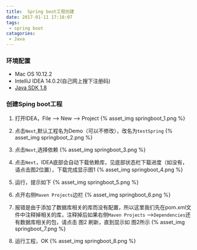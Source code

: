 ```yaml
---
title:  Spring boot工程创建
date: 2017-01-11 17:18:07
tags: 
 - spring boot
catagories: 
 - Java
---
```


### 环境配置

 - Mac OS 10.12.2
 - IntelliJ IDEA 14.0.2(自己网上搜下注册码)
 - [Java SDK 1.8](http://www.oracle.com/technetwork/java/javase/downloads/jdk8-downloads-2133151.html)

### 创建Sping boot工程

 1. 打开IDEA，File --> New --> Project
 {% asset_img springboot_1.png %}

 2. 点击`Next`,默认工程名为Demo（可以不修改），改名为`testSpring`
{% asset_img springboot_2.png %}

 3. 点击`Next`,选择依赖 
 {% asset_img springboot_3.png %}
 
 4. 点击`Next`，IDEA底部会自动下载依赖库，见底部状态栏下载进度（如没有，请点击图2位置），下载完成显示图1
 {% asset_img springboot_4.png %}
 
 5. 运行，提示如下
{% asset_img springboot_5.png %}

 6. 点开右侧`Maven Projects`边栏
{% asset_img springboot_6.png %}

 7. 报错是由于添加了数据库相关的库而没有配置，所以这里我们先在pom.xml文件中注释掉相关的库，注释掉后如果右侧`Maven Projects` -->`Dependencies`还有数据库相关的包，请点击 图2 刷新，直到显示如 图2所示
{% asset_img springboot_7.png %}

 8. 运行工程，OK
{% asset_img springboot_8.png %}
